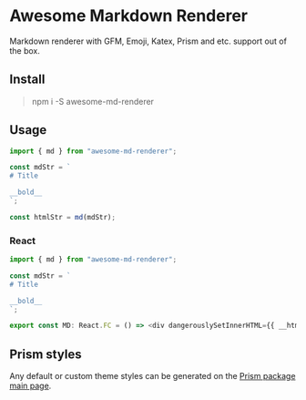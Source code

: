 # Awesome Markdown Renderer

Markdown renderer with GFM, Emoji, Katex, Prism and etc. support out of the box.


## Install

> npm i -S awesome-md-renderer

## Usage

``` ts
import { md } from "awesome-md-renderer";

const mdStr = `
# Title

__bold__
`;

const htmlStr = md(mdStr);
```

### React

``` ts
import { md } from "awesome-md-renderer";

const mdStr = `
# Title

__bold__
`;

export const MD: React.FC = () => <div dangerouslySetInnerHTML={{ __html: md(text) }} />;
```

## Prism styles

Any default or custom theme styles can be generated on the [Prism package main page](https://prismjs.com/download.html#themes=prism&languages=markup+css+clike+javascript).

